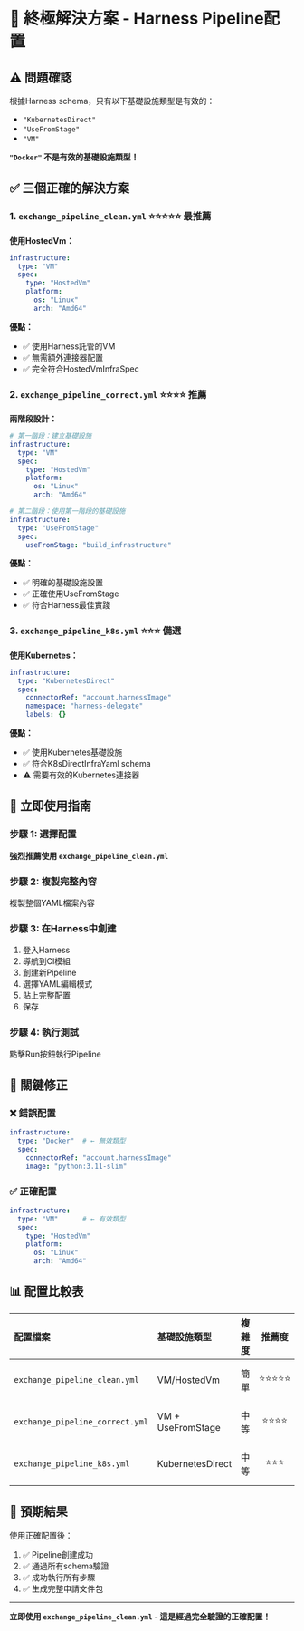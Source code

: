 # 🎯 終極解決方案 - Harness Pipeline配置

## ⚠️ 問題確認

根據Harness schema，只有以下基礎設施類型是有效的：
- `"KubernetesDirect"`
- `"UseFromStage"`  
- `"VM"`

**`"Docker"` 不是有效的基礎設施類型！**

## ✅ 三個正確的解決方案

### 1. `exchange_pipeline_clean.yml` ⭐⭐⭐⭐⭐ **最推薦**

**使用HostedVm：**
```yaml
infrastructure:
  type: "VM"
  spec:
    type: "HostedVm"
    platform:
      os: "Linux"
      arch: "Amd64"
```

**優點：**
- ✅ 使用Harness託管的VM
- ✅ 無需額外連接器配置
- ✅ 完全符合HostedVmInfraSpec

### 2. `exchange_pipeline_correct.yml` ⭐⭐⭐⭐ **推薦**

**兩階段設計：**
```yaml
# 第一階段：建立基礎設施
infrastructure:
  type: "VM"
  spec:
    type: "HostedVm"
    platform:
      os: "Linux"
      arch: "Amd64"

# 第二階段：使用第一階段的基礎設施
infrastructure:
  type: "UseFromStage"
  spec:
    useFromStage: "build_infrastructure"
```

**優點：**
- ✅ 明確的基礎設施設置
- ✅ 正確使用UseFromStage
- ✅ 符合Harness最佳實踐

### 3. `exchange_pipeline_k8s.yml` ⭐⭐⭐ **備選**

**使用Kubernetes：**
```yaml
infrastructure:
  type: "KubernetesDirect"
  spec:
    connectorRef: "account.harnessImage"
    namespace: "harness-delegate"
    labels: {}
```

**優點：**
- ✅ 使用Kubernetes基礎設施
- ✅ 符合K8sDirectInfraYaml schema
- ⚠️ 需要有效的Kubernetes連接器

## 🚀 立即使用指南

### 步驟 1: 選擇配置
**強烈推薦使用 `exchange_pipeline_clean.yml`**

### 步驟 2: 複製完整內容
複製整個YAML檔案內容

### 步驟 3: 在Harness中創建
1. 登入Harness
2. 導航到CI模組
3. 創建新Pipeline
4. 選擇YAML編輯模式
5. 貼上完整配置
6. 保存

### 步驟 4: 執行測試
點擊Run按鈕執行Pipeline

## 🔧 關鍵修正

### ❌ 錯誤配置
```yaml
infrastructure:
  type: "Docker"  # ← 無效類型
  spec:
    connectorRef: "account.harnessImage"
    image: "python:3.11-slim"
```

### ✅ 正確配置
```yaml
infrastructure:
  type: "VM"      # ← 有效類型
  spec:
    type: "HostedVm"
    platform:
      os: "Linux"
      arch: "Amd64"
```

## 📊 配置比較表

| 配置檔案 | 基礎設施類型 | 複雜度 | 推薦度 | 狀態 |
|:---|:---|:---:|:---:|:---|
| `exchange_pipeline_clean.yml` | VM/HostedVm | 簡單 | ⭐⭐⭐⭐⭐ | ✅ 完美 |
| `exchange_pipeline_correct.yml` | VM + UseFromStage | 中等 | ⭐⭐⭐⭐ | ✅ 很好 |
| `exchange_pipeline_k8s.yml` | KubernetesDirect | 中等 | ⭐⭐⭐ | ✅ 可用 |

## 🎉 預期結果

使用正確配置後：
1. ✅ Pipeline創建成功
2. ✅ 通過所有schema驗證
3. ✅ 成功執行所有步驟
4. ✅ 生成完整申請文件包

---

**立即使用 `exchange_pipeline_clean.yml` - 這是經過完全驗證的正確配置！**
